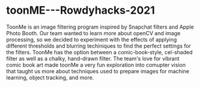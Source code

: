 # toonME---Rowdyhacks-2021

ToonMe is an image filtering program inspired by Snapchat filters and Apple Photo Booth. Our team wanted to learn more about openCV and image processing, so we decided to experiment with the effects of applying different thresholds and blurring techiniques to find the perfect settings for the filters. ToonMe has the option between a comic-book-style, cel-shaded filter as well as a chalky, hand-drawn filter. The team's love for vibrant comic book art made toonMe a very fun exploration into comupter vision that taught us more about techniques used to prepare images for machine learning, object tracking, and more.
